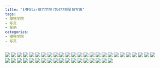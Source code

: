 ```yaml
---
title: "[MFStar模范学院]第477期星萌写真"
tags: 
- 模特学院
- 写真
- 星萌
categories:
- 模特学院
- 写真
---
```


![](https://img.ilovese.xyz/1734715027796.webp)
![](https://img.ilovese.xyz/1734715029677.webp)
![](https://img.ilovese.xyz/1734715031464.webp)
![](https://img.ilovese.xyz/1734715032804.webp)
![](https://img.ilovese.xyz/1734715034146.webp)
![](https://img.ilovese.xyz/1734715035924.webp)
![](https://img.ilovese.xyz/1734715037651.webp)
![](https://img.ilovese.xyz/1734715039591.webp)
![](https://img.ilovese.xyz/1734715041101.webp)
![](https://img.ilovese.xyz/1734715043061.webp)
![](https://img.ilovese.xyz/1734715044807.webp)
![](https://img.ilovese.xyz/1734715046843.webp)
![](https://img.ilovese.xyz/1734715048747.webp)
![](https://img.ilovese.xyz/1734715050448.webp)
![](https://img.ilovese.xyz/1734715051890.webp)
![](https://img.ilovese.xyz/1734715053696.webp)
![](https://img.ilovese.xyz/1734715055538.webp)
![](https://img.ilovese.xyz/1734715057354.webp)
![](https://img.ilovese.xyz/1734715059328.webp)
![](https://img.ilovese.xyz/1734715061438.webp)
![](https://img.ilovese.xyz/1734715062911.webp)
![](https://img.ilovese.xyz/1734715064560.webp)
![](https://img.ilovese.xyz/1734715066455.webp)
![](https://img.ilovese.xyz/1734715068055.webp)
![](https://img.ilovese.xyz/1734715069600.webp)
![](https://img.ilovese.xyz/1734715071562.webp)
![](https://img.ilovese.xyz/1734715073470.webp)
![](https://img.ilovese.xyz/1734715074964.webp)
![](https://img.ilovese.xyz/1734715076666.webp)
![](https://img.ilovese.xyz/1734715078540.webp)
![](https://img.ilovese.xyz/1734715080536.webp)
![](https://img.ilovese.xyz/1734715082043.webp)
![](https://img.ilovese.xyz/1734715083554.webp)
![](https://img.ilovese.xyz/1734715084911.webp)
![](https://img.ilovese.xyz/1734715086702.webp)
![](https://img.ilovese.xyz/1734715088653.webp)
![](https://img.ilovese.xyz/1734715090527.webp)
![](https://img.ilovese.xyz/1734715092319.webp)
![](https://img.ilovese.xyz/1734715093778.webp)
![](https://img.ilovese.xyz/1734715095238.webp)
![](https://img.ilovese.xyz/1734715096976.webp)
![](https://img.ilovese.xyz/1734715098595.webp)
![](https://img.ilovese.xyz/1734715100429.webp)
